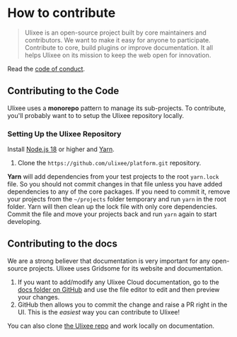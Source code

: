 # How to contribute

> Ulixee is an open-source project built by core maintainers and contributors. We want to make it easy for anyone to participate. Contribute to core, build plugins or improve documentation. It all helps Ulixee on its mission to keep the web open for innovation.

Read the [code of conduct](./code-of-conduct).

## Contributing to the Code

Ulixee uses a **monorepo** pattern to manage its sub-projects. To contribute, you'll probably want to to setup the Ulixee repository locally.

### Setting Up the Ulixee Repository

Install [Node.js 18](https://nodejs.org/en/download/) or higher and [Yarn](https://yarnpkg.com/lang/en/docs/install/).

1. Clone the `https://github.com/ulixee/platform.git` repository.

**Yarn** will add dependencies from your test projects to the root `yarn.lock` file. So you should not commit changes in that file unless you have added dependencies to any of the core packages. If you need to commit it, remove your projects from the `~/projects` folder temporary and run `yarn` in the root folder. Yarn will then clean up the lock file with only core dependencies. Commit the file and move your projects back and run `yarn` again to start developing.

## Contributing to the docs

We are a strong believer that documentation is very important for any open-source projects. Ulixee uses Gridsome for its website and documentation.

1. If you want to add/modify any Ulixee Cloud documentation, go to the
   [docs folder on GitHub](https://github.com/ulixee/platform/tree/main/cloud/docs) and
   use the file editor to edit and then preview your changes.
2. GitHub then allows you to commit the change and raise a PR right in the UI. This is the _easiest_ way you can contribute to Ulixee!

You can also clone [the Ulixee repo](https://github.com/ulixee/platform) and work locally on documentation.
